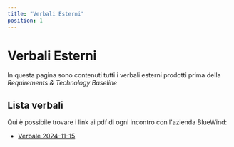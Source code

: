 ```yaml
---
title: "Verbali Esterni"
position: 1
---
```


# Verbali Esterni

In questa pagina sono contenuti tutti i verbali esterni prodotti prima della _Requirements & Technology Baseline_

## Lista verbali

Qui è possibile trovare i link ai pdf di ogni incontro con l'azienda BlueWind:

- [Verbale 2024-11-15](./2024-11-15.pdf)
